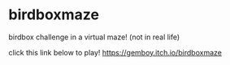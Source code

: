 # birdboxmaze
birdbox challenge in a virtual maze! (not in real life)

click this link below to play!
https://gemboy.itch.io/birdboxmaze
